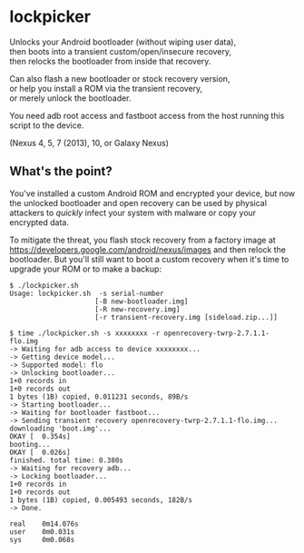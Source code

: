 # lockpicker

Unlocks your Android bootloader (without wiping user data),  
then boots into a transient custom/open/insecure recovery,  
then relocks the bootloader from inside that recovery.

Can also flash a new bootloader or stock recovery version,  
or help you install a ROM via the transient recovery,  
or merely unlock the bootloader.

You need adb root access and fastboot access from the host running this
script to the device.

(Nexus 4, 5, 7 (2013), 10, or Galaxy Nexus)


## What's the point?

You've installed a custom Android ROM and encrypted your device, but now
the unlocked bootloader and open recovery can be used by physical attackers
to _quickly_ infect your system with malware or copy your encrypted data.

To mitigate the threat, you flash stock recovery from a factory image at
https://developers.google.com/android/nexus/images and then relock the
bootloader. But you'll still want to boot a custom recovery when it's time
to upgrade your ROM or to make a backup:

    $ ./lockpicker.sh
    Usage: lockpicker.sh  -s serial-number
                         [-B new-bootloader.img]
                         [-R new-recovery.img]
                         [-r transient-recovery.img [sideload.zip...]]

    $ time ./lockpicker.sh -s xxxxxxxx -r openrecovery-twrp-2.7.1.1-flo.img
    -> Waiting for adb access to device xxxxxxxx...
    -> Getting device model...
    -> Supported model: flo
    -> Unlocking bootloader...
    1+0 records in
    1+0 records out
    1 bytes (1B) copied, 0.011231 seconds, 89B/s
    -> Starting bootloader...
    -> Waiting for bootloader fastboot...
    -> Sending transient recovery openrecovery-twrp-2.7.1.1-flo.img...
    downloading 'boot.img'...
    OKAY [  0.354s]
    booting...
    OKAY [  0.026s]
    finished. total time: 0.380s
    -> Waiting for recovery adb...
    -> Locking bootloader...
    1+0 records in
    1+0 records out
    1 bytes (1B) copied, 0.005493 seconds, 182B/s
    -> Done.
    
    real    0m14.076s
    user    0m0.031s
    sys     0m0.068s
